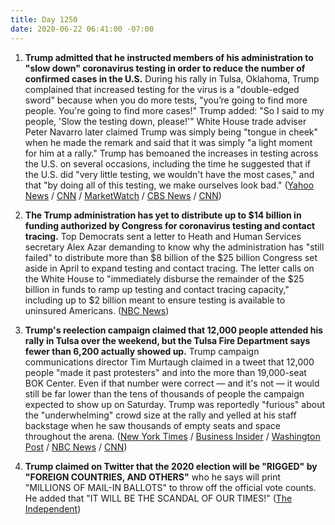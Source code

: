```yaml
---
title: Day 1250
date: 2020-06-22 06:41:00 -07:00
---
```


1. **Trump admitted that he instructed members of his administration to "slow down" coronavirus testing in order to reduce the number of confirmed cases in the U.S.** During his rally in Tulsa, Oklahoma, Trump complained that increased testing for the virus is a "double-edged sword" because when you do more tests, "you’re going to find more people. You're going to find more cases!" Trump added: "So I said to my people, 'Slow the testing down, please!'" White House trade adviser Peter Navarro later claimed Trump was simply being "tongue in cheek" when he made the remark and said that it was simply "a light moment for him at a rally."  Trump has bemoaned the increases in testing across the U.S. on several occasions, including the time he suggested that if the U.S. did "very little testing, we wouldn't have the most cases," and that "by doing all of this testing, we make ourselves look bad."  ([Yahoo News](https://news.yahoo.com/trump-slow-coronavirus-testing-tulsa-rally-171549242.html) / [CNN](https://www.cnn.com/2020/06/22/politics/donald-trump-coronavirus-testing-tulsa-rally/index.html) / [MarketWatch](https://www.marketwatch.com/story/trump-was-being-tongue-in-cheek-when-he-said-the-us-should-slow-the-testing-down-white-house-adviser-peter-navarro-says-2020-06-21) / [CBS News](https://www.cbsnews.com/news/trump-tulsa-rally-coronavirus-testing-slowdown-suggsetion-criticism/) / [CNN](https://www.cnn.com/2020/06/21/politics/trump-coronavirus-testing/index.html))

2. **The Trump administration has yet to distribute up to $14 billion in funding authorized by Congress for coronavirus testing and contact tracing.** Top Democrats sent a letter to Heath and Human Services secretary Alex Azar demanding to know why the administration has "still failed" to distribute more than $8 billion of the $25 billion Congress set aside in April to expand testing and contact tracing. The letter calls on the White House to "immediately disburse the remainder of the $25 billion in funds to ramp up testing and contact tracing capacity," including up to $2 billion meant to ensure testing is available to uninsured Americans. ([NBC News](https://www.nbcnews.com/politics/congress/top-democrats-say-trump-sitting-14-billion-coronavirus-testing-contact-n1231688))

3. **Trump's reelection campaign claimed that 12,000 people attended his rally in Tulsa over the weekend, but the Tulsa Fire Department says fewer than 6,200 actually showed up.** Trump campaign communications director Tim Murtaugh claimed in a tweet that 12,000 people "made it past protesters" and into the more than 19,000-seat BOK Center. Even if that number were correct — and it's not — it would still be far lower than the tens of thousands of people the campaign expected to show up on Saturday. Trump was reportedly "furious" about the "underwhelming" crowd size at the rally and yelled at his staff backstage when he saw thousands of empty seats and space throughout the arena.  ([New York Times](https://www.nytimes.com/2020/06/21/us/politics/trump-tulsa-rally.html) / [Business Insider](https://www.businessinsider.com/trump-campaign-claims-12000-people-attended-tulsa-rally-2020-6?utm_source=reddit.com) / [Washington Post](https://www.washingtonpost.com/politics/trump-campaign-democrats-joust-over-tulsa-rally-turnout/2020/06/21/06ecb95e-b3c8-11ea-a510-55bf26485c93_story.html) / [NBC News](https://www.nbcnews.com/politics/2020-election/trump-furious-underwhelming-crowd-tulsa-rally-n1231674) / [CNN](https://www.cnn.com/2020/06/21/politics/jared-kushner-ivanka-trump-brad-parscale/index.html))

4. **Trump claimed on Twitter that the 2020 election will be "RIGGED" by "FOREIGN COUNTRIES, AND OTHERS"** who he says will print "MILLIONS OF MAIL-IN BALLOTS" to throw off the official vote counts. He added that "IT WILL BE THE SCANDAL OF OUR TIMES!" ([The Independent](https://www.independent.co.uk/news/world/americas/us-politics/trump-tweet-us-2020-election-mail-in-ballots-twitter-today-a9578951.html?utm_source=reddit.com))